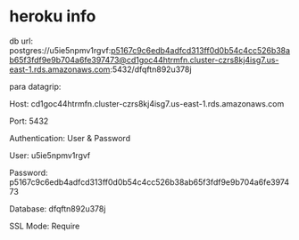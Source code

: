# heroku info

db url:
postgres://u5ie5npmv1rgvf:p5167c9c6edb4adfcd313ff0d0b54c4cc526b38ab65f3fdf9e9b704a6fe397473@cd1goc44htrmfn.cluster-czrs8kj4isg7.us-east-1.rds.amazonaws.com:5432/dfqftn892u378j

para datagrip:

Host: cd1goc44htrmfn.cluster-czrs8kj4isg7.us-east-1.rds.amazonaws.com

Port: 5432

Authentication: User & Password

User: u5ie5npmv1rgvf

Password: p5167c9c6edb4adfcd313ff0d0b54c4cc526b38ab65f3fdf9e9b704a6fe397473

Database: dfqftn892u378j

SSL Mode: Require
